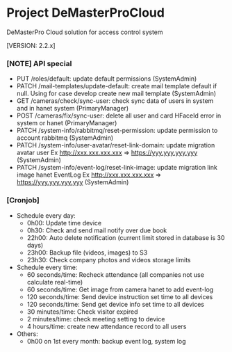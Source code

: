 # Project DeMasterProCloud

DeMasterPro Cloud solution for  access control system

[VERSION: 2.2.x]

### [NOTE] API special

- PUT /roles/default: update default permissions (SystemAdmin)
- PATCH /mail-templates/update-default: create mail template default if null. Using for case develop create new mail template (SystemAdmin)
- GET /cameras/check/sync-user: check sync data of users in system and in hanet system (PrimaryManager)
- POST /cameras/fix/sync-user: delete all user and card HFaceId error in system or hanet (PrimaryManager)
- PATCH /system-info/rabbitmq/reset-permission: update permission to account rabbitmq (SystemAdmin)
- PATCH /system-info/user-avatar/reset-link-domain: update migration avatar user Ex http://xxx.xxx.xxx.xxx => https://yyy.yyy.yyy.yyy (SystemAdmin)
- PATCH /system-info/event-log/reset-link-image: update migration link image hanet EventLog Ex http://xxx.xxx.xxx.xxx => https://yyy.yyy.yyy.yyy (SystemAdmin)

### [Cronjob]

- Schedule every day:
  - 0h00: Update time device
  - 0h30: Check and send mail notify over due book
  - 22h00: Auto delete notification (current limit stored in database is 30 days)
  - 23h00: Backup file (videos, images) to S3
  - 23h30: Check company photos and videos storage limits
- Schedule every time:
  - 60 seconds/time: Recheck attendance (all companies not use calculate real-time)
  - 60 seconds/time: Get image from camera hanet to add event-log
  - 120 seconds/time: Send device instruction set time to all devices
  - 120 seconds/time: Send get device info set time to all devices
  - 30 minutes/time: Check visitor expired
  - 2 minutes/time: check meeting setting to device
  - 4 hours/time: create new attendance record to all users
- Others:
  - 0h00 on 1st every month: backup event log, system log